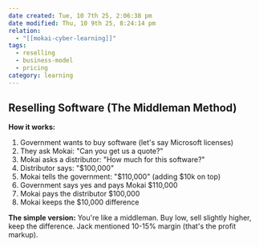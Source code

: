 ```yaml
---
date created: Tue, 10 7th 25, 2:06:38 pm
date modified: Thu, 10 9th 25, 8:24:14 pm
relation:
  - "[[mokai-cyber-learning]]"
tags:
  - reselling
  - business-model
  - pricing
category: learning
---
```

## Reselling Software (The Middleman Method)

**How it works:**

1. Government wants to buy software (let's say Microsoft licenses)
2. They ask Mokai: "Can you get us a quote?"
3. Mokai asks a distributor: "How much for this software?"
4. Distributor says: "$100,000"
5. Mokai tells the government: "$110,000" (adding $10k on top)
6. Government says yes and pays Mokai $110,000
7. Mokai pays the distributor $100,000
8. Mokai keeps the $10,000 difference

**The simple version:** You're like a middleman. Buy low, sell slightly higher, keep the difference. Jack mentioned 10-15% margin (that's the profit markup).
